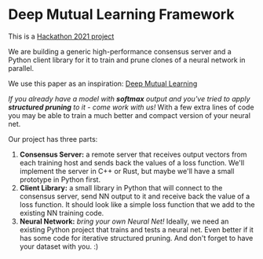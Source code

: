 # Deep Mutual Learning Framework

This is a [Hackathon 2021 project](https://garagehackbox.azurewebsites.net/hackathons/2356/projects/107707)

We are building a generic high-performance consensus server and a Python client library for it to
train and prune clones of a neural network in parallel.

We use this paper as an inspiration: [Deep Mutual Learning](https://openaccess.thecvf.com/content_cvpr_2018/papers/Zhang_Deep_Mutual_Learning_CVPR_2018_paper.pdf)

*If you already have a model with **softmax** output and you've tried to apply **structured pruning** to it - come work with us!*
With a few extra lines of code you may be able to train a much better and compact version of your
neural net.

Our project has three parts:

1. **Consensus Server:** a remote server that receives output vectors from each training host and
   sends back the values of a loss function. We'll implement the server in C++ or Rust, but maybe
   we'll have a small prototype in Python first. 
2. **Client Library:** a small library in Python that will connect to the consensus server, send NN
   output to it and receive back the value of a loss function. It should look like a simple loss
   function that we add to the existing NN training code.
3. **Neural Network:** *bring your own Neural Net!* Ideally, we need an existing Python project
   that trains and tests a neural net. Even better if it has some code for iterative structured
   pruning. And don't forget to have your dataset with you. :)

